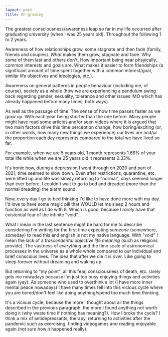 ```yaml
---
layout: post
title: On growing
---
```


The greatest consciousness/awareness leap so far in my life occurred after graduating university (when I was 25 years old). Throughout the following 1 to 2 years.

Awareness of how relationships grow, some stagnate and then fade (family, friends and couples). *What* makes them grow, stagnate and fade. Why some of them last and others don't. How important being near phsyically, common interests and goals are. What makes it easier to form friendships (a significant amount of time spent together with a common interest/goal, similar life objectives and ideologies, etc.).

Awareness on general patterns in people behaviour (including me, of course), society as a whole (how we are experiencing a pendulum swing back regarding gender, sexuality, tolerance and other issues IMO which has already happened before many times, both ways).

As well as the passage of time. The sense of how time passes faster as we grow up. With each year being shorter than the one before. Many people might have read some articles and/or seen videos where it is argued that two main factors drive this time perception change, how boring/exciting (or, in other words, how many new things we experience) our lives are and/or the proportion each day represents compared to the total we have lived so far. 

For example, when we are 5 years old, 1 month represents 1.66% of your total life while when we are 25 years old it represents 0.33%.

It's ironic how, during a depression I went through on 2020 and part of 2021, time seemed to slow down. Even after restrictions, quarantine, etc. were lifted up and life was slowly returning to "normal", days seemed longer than ever before. I couldn't wait to go to bed and dreaded (more than the normal dreading) the alarm sound.

Now, every day I go to bed thinking I'd like to have done more with my day. I'd love to have some magic pill that WOULD let me sleep 2 hours and function as well as I do with 8. Which is good, because I *rarely* have that existential fear of the infinite "void".

What I mean in the last sentence might be hard for me to describe considering I'm writing for the first time expecting *someone* (somewhere, someday) to read this and english is not my native language. With "void" I mean the lack of a *trascendental objective life meaning* (such as religions provide). The vastness of *everything* and the time scale of astronomical processes in the universe as a whole whole compared to our individual and brief conscious lives. The idea that after we die it is *over*. Like going to sleep forever without dreaming and waking up.

But returning to "my point", all this fear, consciousness of death, etc. rarely gets me nowadays because I'm just too busy enjoying things and activities again (yay). As someone who used to overthink a lot (I have more inner mental peace nowadays) I have many times fell into this vicious cycle where you are bored/don't feel like doing anything/spend too much time thinking.

It's a vicious cycle, because the more I thought about all the things described in the previous paragraph, the more I found anything not worth doing it (why waste time if nothing has meaning?). How I broke the cycle? I think a mix of antidepressants, therapy, returning to activities after the pandemic such as exercising, finding videogames and reading enjoyable again (not sure how it happened really).